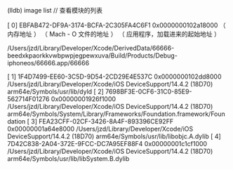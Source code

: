(lldb) image list           // 查看模块的列表



[  0] EBFAB472-DF9A-3174-BCFA-2C305FA4C6F1 0x0000000102a18000  （   内存地址   ）
（ Mach - O 文件的地址 ）
（ 应用程序，加载进来的起始地址  ）



/Users/jzd/Library/Developer/Xcode/DerivedData/66666-beedxkpaorkkvwbpwpjegpewxuva/Build/Products/Debug-iphoneos/66666.app/66666 




[  1] 1F4D7499-EE60-3C5D-9D54-2CD29E4E537C 0x0000000102dd8000 /Users/jzd/Library/Developer/Xcode/iOS DeviceSupport/14.4.2 (18D70) arm64e/Symbols/usr/lib/dyld 
[  2] 7698BF3E-0CF6-31C0-85E9-562714F01276 0x00000001926f1000 /Users/jzd/Library/Developer/Xcode/iOS DeviceSupport/14.4.2 (18D70) arm64e/Symbols/System/Library/Frameworks/Foundation.framework/Foundation 
[  3] FEA23CFF-02CF-3426-8A4F-893396CE92FF 0x00000001a64e8000 /Users/jzd/Library/Developer/Xcode/iOS DeviceSupport/14.4.2 (18D70) arm64e/Symbols/usr/lib/libobjc.A.dylib 
[  4] 7D42C838-2A04-372E-9FCC-DC7A95EF88F4 0x00000001c1cf1000 /Users/jzd/Library/Developer/Xcode/iOS DeviceSupport/14.4.2 (18D70) arm64e/Symbols/usr/lib/libSystem.B.dylib 











